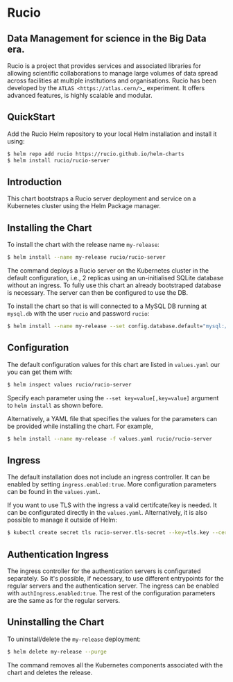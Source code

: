 # Rucio

##  Data Management for science in the Big Data era.

Rucio is a project that provides services and associated libraries for allowing scientific collaborations to manage large volumes of data spread across facilities at multiple institutions and organisations. Rucio has been developed by the `ATLAS <https://atlas.cern/>`_ experiment. It offers advanced features, is highly scalable and modular.

## QuickStart

Add the Rucio Helm repository to your local Helm installation and install it using:

```bash
$ helm repo add rucio https://rucio.github.io/helm-charts
$ helm install rucio/rucio-server
```

## Introduction

This chart bootstraps a Rucio server deployment and service on a Kubernetes cluster using the Helm Package manager.

## Installing the Chart

To install the chart with the release name `my-release`:

```bash
$ helm install --name my-release rucio/rucio-server
```

The command deploys a Rucio server on the Kubernetes cluster in the default configuration, i.e., 2 replicas using an un-initialised SQLite database without an ingress. To fully use this chart an already bootstraped database is necessary. The server can then be configured to use the DB.

To install the chart so that is will connected to a MySQL DB running at `mysql.db` with the user `rucio` and password `rucio`:

```bash
$ helm install --name my-release --set config.database.default="mysql://rucio:rucio@mysql.db/rucio" rucio/rucio-server
```

## Configuration

The default configuration values for this chart are listed in `values.yaml` our you can get them with:

```bash
$ helm inspect values rucio/rucio-server
```

Specify each parameter using the `--set key=value[,key=value]` argument to `helm install` as shown before.

Alternatively, a YAML file that specifies the values for the parameters can be provided while installing the chart. For example,

```bash
$ helm install --name my-release -f values.yaml rucio/rucio-server
```

## Ingress

The default installation does not include an ingress controller. It can be enabled by setting `ingress.enabled:true`. More configuration parameters can be found in the `values.yaml`.

If you want to use TLS with the ingress a valid certifcate/key is needed. It can be configurated directly in the `values.yaml`. Alternatively, it is also possible to manage it outside of Helm:

```bash
$ kubectl create secret tls rucio-server.tls-secret --key=tls.key --cert=tls.crt
```

## Authentication Ingress

The ingress controller for the authentication servers is configurated separately. So it's possible, if necessary, to use different entrypoints for the regular servers and the authentication server. The ingress can be enabled with `authIngress.enabled:true`. The rest of the configuration parameters are the same as for the regular servers.

## Uninstalling the Chart

To uninstall/delete the `my-release` deployment:

```bash
$ helm delete my-release --purge
```

The command removes all the Kubernetes components associated with the chart and deletes the release.
